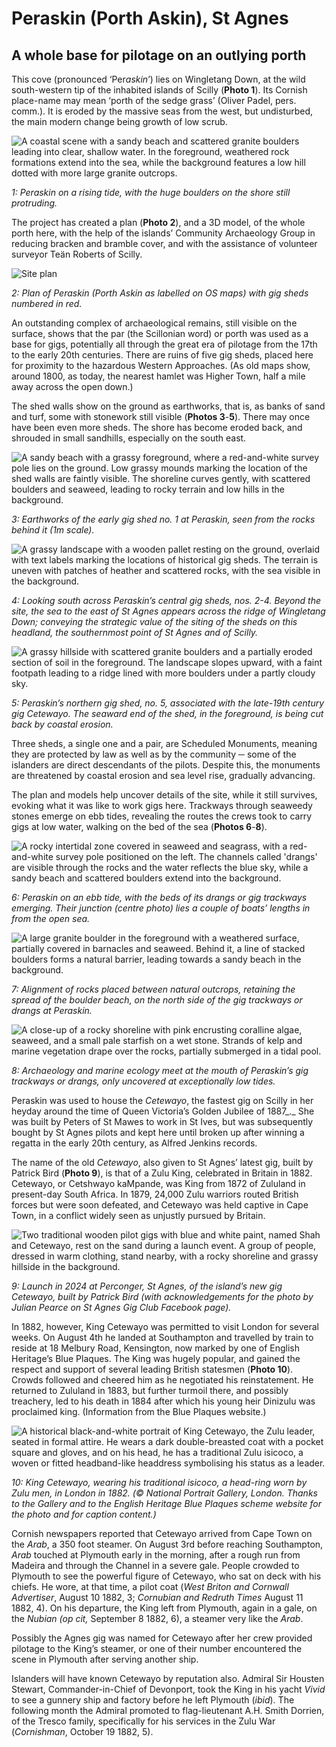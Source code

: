 # Peraskin (Porth Askin), St Agnes
## A whole base for pilotage on an outlying porth

This cove (pronounced ‘Per*askin*’) lies on Wingletang Down, at the wild south-western tip of the inhabited islands of Scilly (**Photo 1**). Its Cornish place-name may mean ‘porth of the sedge grass’ (Oliver Padel, pers. comm.). It is eroded by the massive seas from the west, but undisturbed, the main modern change being growth of low scrub.

![A coastal scene with a sandy beach and scattered granite boulders leading into clear, shallow water. In the foreground, weathered rock formations extend into the sea, while the background features a low hill dotted with more large granite outcrops.](website-images/St-Agnes-Peraskin/1-peraskin-on-rising-tide-sept-2024.jpg)

_1: Peraskin on a rising tide, with the huge boulders on the shore still protruding._

The project has created a plan (**Photo 2**), and a 3D model, of the whole porth here, with the help of the islands’ Community Archaeology Group in reducing bracken and bramble cover, and with the assistance of volunteer surveyor Teän Roberts of Scilly. 

![Site plan](website-images/St-Agnes-Peraskin/2-peraskin-site-plan.jpg)

_2: Plan of Peraskin (Porth Askin as labelled on OS maps) with gig sheds numbered in red._

An outstanding complex of archaeological remains, still visible on the surface, shows that the par (the Scillonian word) or porth was used as a base for gigs, potentially all through the great era of pilotage from the 17th to the early 20th centuries. There are ruins of five gig sheds, placed here for proximity to the hazardous Western Approaches. (As old maps show, around 1800, as today, the nearest hamlet was Higher Town, half a mile away across the open down.)

The shed walls show on the ground as earthworks, that is, as banks of sand and turf, some with stonework still visible (**Photos 3**-**5**). There may once have been even more sheds. The shore has become eroded back, and shrouded in small sandhills, especially on the south east.

![A sandy beach with a grassy foreground, where a red-and-white survey pole lies on the ground. Low grassy mounds marking the location of the shed walls are faintly visible. The shoreline curves gently, with scattered boulders and seaweed, leading to rocky terrain and low hills in the background.](website-images/St-Agnes-Peraskin/3-gig-shed-1-on-s-looking-n-16-nov-2021.jpg)

_3: Earthworks of the early gig shed no. 1 at Peraskin, seen from the rocks behind it (1m scale)._

![A grassy landscape with a wooden pallet resting on the ground, overlaid with text labels marking the locations of historical gig sheds. The terrain is uneven with patches of heather and scattered rocks, with the sea visible in the background.](website-images/St-Agnes-Peraskin/4-gig-sheds-2-4-peraskin-may-2024.jpg)

_4: Looking south across Peraskin’s central gig sheds, nos. 2-4. Beyond the site, the sea to the east of St Agnes appears across the ridge of Wingletang Down; conveying the strategic value of the siting of the sheds on this headland, the southernmost point of St Agnes and of Scilly._

![A grassy hillside with scattered granite boulders and a partially eroded section of soil in the foreground. The landscape slopes upward, with a faint footpath leading to a ridge lined with more boulders under a partly cloudy sky.](website-images/St-Agnes-Peraskin/5-gig-shed-5-peraskin-st-agnes-may-2024.jpg)

_5: Peraskin’s northern gig shed, no. 5, associated with the late-19th century gig _Cetewayo_. The seaward end of the shed, in the foreground, is being cut back by coastal erosion._

Three sheds, a single one and a pair, are Scheduled Monuments, meaning they are protected by law as well as by the community ─ some of the islanders are direct descendants of the pilots. Despite this, the monuments are threatened by coastal erosion and sea level rise, gradually advancing.

The plan and models help uncover details of the site, while it still survives, evoking what it was like to work gigs here. Trackways through seaweedy stones emerge on ebb tides, revealing the routes the crews took to carry gigs at low water, walking on the bed of the sea (**Photos 6**-**8**).

![A rocky intertidal zone covered in seaweed and seagrass, with a red-and-white survey pole positioned on the left. The channels called 'drangs' are visible through the rocks and the water reflects the blue sky, while a sandy beach and scattered boulders extend into the background.](website-images/St-Agnes-Peraskin/6-peraskin-trackway-junction.jpg)

_6: Peraskin on an ebb tide, with the beds of its drangs or gig trackways emerging. Their junction (centre photo) lies a couple of boats’ lengths in from the open sea._

![A large granite boulder in the foreground with a weathered surface, partially covered in barnacles and seaweed. Behind it, a line of stacked boulders forms a natural barrier, leading towards a sandy beach in the background.](website-images/St-Agnes-Peraskin/7-trackway-on-n-n-side-sept-2024.jpg)

_7: Alignment of rocks placed between natural outcrops, retaining the spread of the boulder beach, on the north side of the gig trackways or drangs at Peraskin._

![A close-up of a rocky shoreline with pink encrusting coralline algae, seaweed, and a small pale starfish on a wet stone. Strands of kelp and marine vegetation drape over the rocks, partially submerged in a tidal pool.](website-images/St-Agnes-Peraskin/8-trackway-on-n-s-side-sept-2024.jpg)

_8: Archaeology and marine ecology meet at the mouth of Peraskin’s gig trackways or drangs, only uncovered at exceptionally low tides._

Peraskin was used to house the _Cetewayo_, the fastest gig on Scilly in her heyday around the time of Queen Victoria’s Golden Jubilee of 1887_._ She was built by Peters of St Mawes to work in St Ives, but was subsequently bought by St Agnes pilots and kept here until broken up after winning a regatta in the early 20th century, as Alfred Jenkins records.

The name of the old _Cetewayo_, also given to St Agnes’ latest gig, built by Patrick Bird (**Photo 9**), is that of a Zulu King, celebrated in Britain in 1882. Cetewayo, or Cetshwayo kaMpande, was King from 1872 of Zululand in present-day South Africa. In 1879, 24,000 Zulu warriors routed British forces but were soon defeated, and Cetewayo was held captive in Cape Town, in a conflict widely seen as unjustly pursued by Britain.

![Two traditional wooden pilot gigs with blue and white paint, named Shah and Cetewayo, rest on the sand during a launch event. A group of people, dressed in warm clothing, stand nearby, with a rocky shoreline and grassy hillside in the background.](website-images/St-Agnes-Peraskin/9-launch-of-new-gig-cetewayo-photo-credit-julian-pearce-st-agnes-gig-club-facebook.jpg)

_9: Launch in 2024 at Perconger, St Agnes, of the island’s new gig _Cetewayo_, built by Patrick Bird (with acknowledgements for the photo by Julian Pearce on St Agnes Gig Club Facebook page)._

In 1882, however, King Cetewayo was permitted to visit London for several weeks. On August 4th he landed at Southampton and travelled by train to reside at 18 Melbury Road, Kensington, now marked by one of English Heritage’s Blue Plaques. The King was hugely popular, and gained the respect and support of several leading British statesmen (**Photo 10**). Crowds followed and cheered him as he negotiated his reinstatement. He returned to Zululand in 1883, but further turmoil there, and possibly treachery, led to his death in 1884 after which his young heir Dinizulu was proclaimed king. (Information from the Blue Plaques website.)

![A historical black-and-white portrait of King Cetewayo, the Zulu leader, seated in formal attire. He wears a dark double-breasted coat with a pocket square and gloves, and on his head, he has a traditional Zulu isicoco, a woven or fitted headband-like headdress symbolising his status as a leader.](website-images/St-Agnes-Peraskin/10-npg-x134549.jpg)

_10: King Cetewayo, wearing his traditional _isicoco_, a head-ring worn by Zulu men, in London in 1882. (© National Portrait Gallery, London. Thanks to the Gallery and to the English Heritage Blue Plaques scheme website for the photo and for caption content.)_

Cornish newspapers reported that Cetewayo arrived from Cape Town on the _Arab_, a 350 foot steamer. On August 3rd before reaching Southampton, _Arab_ touched at Plymouth early in the morning, after a rough run from Madeira and through the Channel in a severe gale. People crowded to Plymouth to see the powerful figure of Cetewayo, who sat on deck with his chiefs. He wore, at that time, a pilot coat (_West Briton and Cornwall Advertiser_, August 10 1882, 3; _Cornubian and Redruth Times_ August 11 1882, 4). On his departure, the King left from Plymouth, again in a gale, on the _Nubian (op cit,_ September 8 1882, 6), a steamer very like the _Arab_.

Possibly the Agnes gig was named for Cetewayo after her crew provided pilotage to the King’s steamer, or one of their number encountered the scene in Plymouth after serving another ship. 

Islanders will have known Cetewayo by reputation also. Admiral Sir Housten Stewart, Commander-in-Chief of Devonport, took the King in his yacht _Vivid_ to see a gunnery ship and factory before he left Plymouth (_ibid_). The following month the Admiral promoted to flag-lieutenant A.H. Smith Dorrien, of the Tresco family, specifically for his services in the Zulu War (_Cornishman_, October 19 1882, 5).



  


  

  


  



  

  


